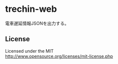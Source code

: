 # trechin-web
電車遅延情報JSONを出力する。

## License
Licensed under the MIT  
http://www.opensource.org/licenses/mit-license.php
